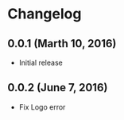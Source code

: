 # Changelog

## 0.0.1 (Marth 10, 2016)

- Initial release

## 0.0.2 (June 7, 2016)

- Fix Logo error
